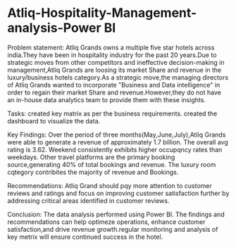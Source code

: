 # Atliq-Hospitality-Management-analysis-Power BI
Problem statement:
Atliq Grands owns a multiple five star hotels across india.They have been in hospitality industry for the past 20 years.Due to strategic moves from other competitors and ineffective decision-making in management,Atliq Grands are loosing its market Share and revenue in the luxury/business hotels category.As a strategic move,the managing directors of Atliq Grands wanted to incorporate "Business and Data intelligence" in order to regain their market Share and revenue.However,they do not have an in-house data analytics team to provide them with these insights.

Tasks:
created key matrix as per the business requirements.
created the dashboard to visualize the data.

Key Findings:
Over the period of three months(May,June,July),Atliq Grands were able to generate a revenue of approximately 1.7 billion.
The overall avg rating is 3.62.
Weekend consistently exhibits higher occupqncy rates than weekdays.
Other travel platforms are the primary booking source,generating 40% of total bookings and revenue.
The luxury room cqtegory contribites the majority of revenue and Bookings.

Recommendations:
Atliq Grand should pqy more attention to customer reviews and ratings and focus on improving customer satisfaction further by addressing critical areas identified in customer reviews.

Conclusion:
The data analysis performed using Power BI. The findings and recommendations can help optimeze operations, enhance customer satisfaction,and drive revenue growth.regular monitoring and analysis of key metrix will ensure continued success in the hotel.
